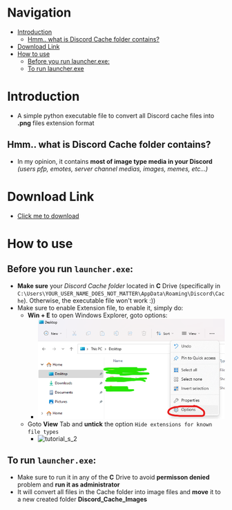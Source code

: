 # Navigation
- [Introduction](#intro)
	- [Hmm.. what is Discord Cache folder contains?](#bro_asked)
- [Download Link](#download_link)
- [How to use](#how_use)
	- [Before you run launcher.exe:](#before_run)
	- [To run launcher.exe](#while_run)

# Introduction
- A simple python executable file to convert all Discord cache files into **.png** files extension format
<a name="bro_asked"/></a>
## Hmm.. what is Discord Cache folder contains?
- In my opinion, it contains **most of image type media in your Discord** _(users pfp, emotes, server channel medias, images, memes, etc...)_

<a name="download_link"/></a>
# Download Link
- [Click me to download](https://github.com/nicknggt/Discord-Cache-Images-Recovery/releases/download/v1.0/Discord.Images.Recovery.by._NNg_.zip)

<a name="how_use"/></a>
# How to use
<a name="before_run"/></a>
## Before you run `launcher.exe`:
- **Make sure** your _Discord Cache folder_ located in **C** Drive (specifically in `C:\Users\YOUR_USER_NAME_DOES_NOT_MATTER\AppData\Roaming\Discord\Cache`). Otherwise, the executable file won't work :))
- Make sure to enable Extension file, to enable it, simply do:
	- **Win \+ E** to open Windows Explorer, goto options:
		- ![tutorial_s_1](./trash/step_1.png)
	- Goto **View** Tab and **untick** the option `Hide extensions for known file types`
		- ![tutorial_s_2](step_2.png)

<a name="while_run"/></a>
## To run `launcher.exe`:
- Make sure to run it in any of the **C** Drive to avoid **permisson denied** problem and **run it as administrator**
- It will convert all files in the Cache folder into image files and **move** it to a new created folder **Discord_Cache_Images**
